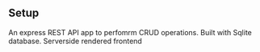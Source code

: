## Setup
An express REST API app to perfomrm CRUD operations. Built with Sqlite database. Serverside rendered frontend